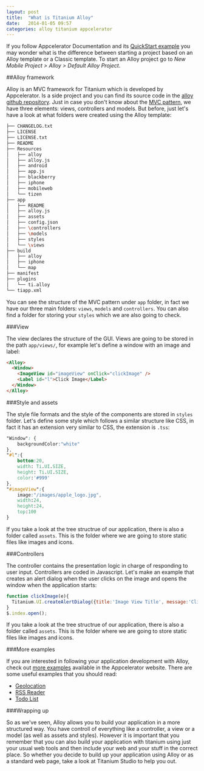 ```yaml
---
layout: post
title:  "What is Titanium Alloy"
date:   2014-01-05 09:57
categories: alloy titanium appcelerator 
---
```


If you follow Appcelerator Documentation and its [QuickStart example][appcelerator-quickstart] you may wonder what is the difference between starting a project based on an Alloy template or a Classic template. To start an Alloy project go to *New Mobile Project > Alloy > Default Alloy Project*.

##Alloy framework

Alloy is an MVC framework for Titanium which is developed by Appcelerator. Is a side project and you can find its source code in the [alloy github repository][alloy-github]. Just in case you don't know about the [MVC pattern][mvcpattern], we have three elements: views, controllers and models. But before, just let's have a look at what folders were created using the Alloy template: 

```bash
├── CHANGELOG.txt
├── LICENSE
├── LICENSE.txt
├── README
├── Resources
│   ├── alloy
│   ├── alloy.js
│   ├── android
│   ├── app.js
│   ├── blackberry
│   ├── iphone
│   ├── mobileweb
│   └── tizen
├── app
│   ├── README
│   ├── alloy.js
│   ├── assets
│   ├── config.json
│   ├── \controllers
│   ├── \models
│   ├── styles
│   └── \views
├── build
│   ├── alloy
│   ├── iphone
│   └── map
├── manifest
├── plugins
│   └── ti.alloy
└── tiapp.xml
```

You can see the structure of the MVC pattern under `app` folder, in fact we have our three main folders: `views`, `models` and `controllers`. You can also find a folder for storing your `styles` which we are also going to check.  

###View

The view declares the structure of the GUI. Views are going to be stored in the path `app/views/`, for example let's define a window with an image and label: 

```html
<Alloy> 
  <Window>
    <ImageView id="imageView" onClick="clickImage" />
    <Label id="l">Click Image</Label>
  </Window>
</Alloy>
```

###Style and assets

The style file formats and the style of the components are stored in `styles` folder. Let's define some style which follows a similar structure like CSS, in fact it has an extension very similar to CSS, the extension is `.tss`: 

```css
"Window": {
    backgroundColor:"white"
},
"#l":{
    bottom:20,
    width: Ti.UI.SIZE,
    height: Ti.UI.SIZE,
    color:'#999'
},
"#imageView":{
    image:"/images/apple_logo.jpg",
    width:24,
    height:24,
    top:100
}
```

If you take a look at the tree structrue of our application, there is also a folder called `assets`. This is the folder where we are going to store static files like images and icons. 

###Controllers 

The controller contains the presentation logic in charge of responding to user input. Controllers are coded in Javascript. Let's make an example that creates an alert dialog when the user clicks on the image and opens the window when the application starts: 

```javascript
function clickImage(e){
  Titanium.UI.createAlertDialog({title:'Image View Title', message:'Clicked!'}).show();
}
$.index.open();
```

If you take a look at the tree structrue of our application, there is also a folder called `assets`. This is the folder where we are going to store static files like images and icons. 

###More examples

If you are interested in following your application development with Alloy, check out [more examples][more-examples] available in the Appcelerator website. There are some useful examples that you should read: 

* [Geolocation][geolocation-example]
* [RSS Reader][rssreader-example]
* [Todo List][todolist-example]

###Wrapping up

So as we've seen, Alloy allows you to build your application in a more structured way. You have controll of everything like a controller, a view or a model (as well as assets and styles). However it is important that you remember that you can also build your application with titanium using just your usual web tools and then include your web and your stuff in the correct place. So whether you decide to build up your application using Alloy or as a standard web page, take a look at Titanium Studio to help you out. 



<!-- [id_ref]: URL--> 
[appcelerator-quickstart]: http://docs.appcelerator.com/titanium/latest/#!/guide/Quick_Start-section-37538717_QuickStart-HelloTitaniumApp
[alloy-github]:https://github.com/appcelerator/alloy
[mvcpattern]:http://en.wikipedia.org/wiki/Model%E2%80%93view%E2%80%93controller
[more-examples]: http://docs.appcelerator.com/titanium/latest/#!/guide/Alloy_Samples
[geolocation-example]: http://docs.appcelerator.com/titanium/latest/#!/guide/Alloy_Samples-section-37535160_AlloySamples-Geolocation
[rssreader-example]: http://docs.appcelerator.com/titanium/latest/#!/guide/Alloy_Samples-section-37535160_AlloySamples-RSSReader
[todolist-example]: http://docs.appcelerator.com/titanium/latest/#!/guide/Alloy_Samples-section-37535160_AlloySamples-TodoList 

